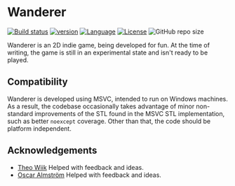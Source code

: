 # Wanderer 
[![Build status](https://ci.appveyor.com/api/projects/status/ly6ydfw5uf62lpqg?svg=true)](https://ci.appveyor.com/project/AlbinJohansson/wanderer) [![version](https://img.shields.io/badge/version-0.1.0-blue.svg)](https://semver.org) [![Language](https://img.shields.io/badge/C%2B%2B-17-blue.svg)](https://en.wikipedia.org/wiki/C%2B%2B#Standardization) [![License](https://img.shields.io/badge/license-MIT-blue.svg)](https://opensource.org/licenses/MIT) ![GitHub repo size](https://img.shields.io/github/repo-size/albin-johansson/Wanderer)

Wanderer is an 2D indie game, being developed for fun. At the time of writing, the game is still in an experimental state and isn't ready to be played.

## Compatibility

Wanderer is developed using MSVC, intended to run on Windows machines. As a result, the codebase occasionally takes
advantage of minor non-standard improvements of the STL found in the MSVC STL implementation, such as better `noexcept` coverage. Other than that, the code should be platform independent.

## Acknowledgements

- [Theo Wiik](https://github.com/theowiik) Helped with feedback and ideas.
- [Oscar Almström](https://github.com/oscaralmstrom) Helped with feedback and ideas.